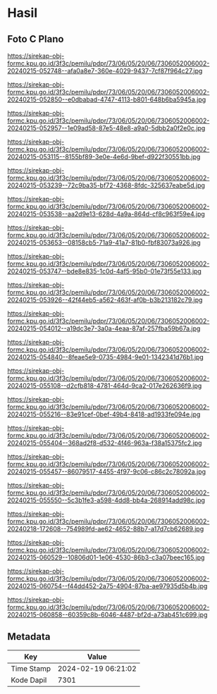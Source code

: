 # Hasil

## Foto C Plano

https://sirekap-obj-formc.kpu.go.id/3f3c/pemilu/pdpr/73/06/05/20/06/7306052006002-20240215-052748--afa0a8e7-360e-4029-9437-7cf87f964c27.jpg

https://sirekap-obj-formc.kpu.go.id/3f3c/pemilu/pdpr/73/06/05/20/06/7306052006002-20240215-052850--e0dbabad-4747-4113-b801-648b6ba5945a.jpg

https://sirekap-obj-formc.kpu.go.id/3f3c/pemilu/pdpr/73/06/05/20/06/7306052006002-20240215-052957--1e09ad58-87e5-48e8-a9a0-5dbb2a0f2e0c.jpg

https://sirekap-obj-formc.kpu.go.id/3f3c/pemilu/pdpr/73/06/05/20/06/7306052006002-20240215-053115--8155bf89-3e0e-4e6d-9bef-d922f30551bb.jpg

https://sirekap-obj-formc.kpu.go.id/3f3c/pemilu/pdpr/73/06/05/20/06/7306052006002-20240215-053239--72c9ba35-bf72-4368-8fdc-325637eabe5d.jpg

https://sirekap-obj-formc.kpu.go.id/3f3c/pemilu/pdpr/73/06/05/20/06/7306052006002-20240215-053538--aa2d9e13-628d-4a9a-864d-cf8c963f59e4.jpg

https://sirekap-obj-formc.kpu.go.id/3f3c/pemilu/pdpr/73/06/05/20/06/7306052006002-20240215-053653--08158cb5-71a9-41a7-81b0-fbf83073a926.jpg

https://sirekap-obj-formc.kpu.go.id/3f3c/pemilu/pdpr/73/06/05/20/06/7306052006002-20240215-053747--bde8e835-1c0d-4af5-95b0-01e73f55e133.jpg

https://sirekap-obj-formc.kpu.go.id/3f3c/pemilu/pdpr/73/06/05/20/06/7306052006002-20240215-053926--42f44eb5-a562-463f-af0b-b3b213182c79.jpg

https://sirekap-obj-formc.kpu.go.id/3f3c/pemilu/pdpr/73/06/05/20/06/7306052006002-20240215-054012--a19dc3e7-3a0a-4eaa-87af-257fba59b67a.jpg

https://sirekap-obj-formc.kpu.go.id/3f3c/pemilu/pdpr/73/06/05/20/06/7306052006002-20240215-054840--8feae5e9-0735-4984-9e01-1342341d76b1.jpg

https://sirekap-obj-formc.kpu.go.id/3f3c/pemilu/pdpr/73/06/05/20/06/7306052006002-20240215-055108--d2cfb818-4781-464d-9ca2-017e262636f9.jpg

https://sirekap-obj-formc.kpu.go.id/3f3c/pemilu/pdpr/73/06/05/20/06/7306052006002-20240215-055216--83e91cef-0bef-49b4-8418-ad1933fe094e.jpg

https://sirekap-obj-formc.kpu.go.id/3f3c/pemilu/pdpr/73/06/05/20/06/7306052006002-20240215-055404--368ad2f8-d532-4f46-963a-f38a15375fc2.jpg

https://sirekap-obj-formc.kpu.go.id/3f3c/pemilu/pdpr/73/06/05/20/06/7306052006002-20240215-055457--86079517-4455-4f97-9c06-c86c2c78092a.jpg

https://sirekap-obj-formc.kpu.go.id/3f3c/pemilu/pdpr/73/06/05/20/06/7306052006002-20240215-055550--5c3b1fe3-a598-4dd8-bb4a-268914add98c.jpg

https://sirekap-obj-formc.kpu.go.id/3f3c/pemilu/pdpr/73/06/05/20/06/7306052006002-20240218-172608--754989fd-ae62-4652-88b7-a17d7cb62689.jpg

https://sirekap-obj-formc.kpu.go.id/3f3c/pemilu/pdpr/73/06/05/20/06/7306052006002-20240215-060529--10806d01-1e06-4530-86b3-c3a07beec165.jpg

https://sirekap-obj-formc.kpu.go.id/3f3c/pemilu/pdpr/73/06/05/20/06/7306052006002-20240215-060754--f44dd452-2a75-4904-87ba-ae97935d5b4b.jpg

https://sirekap-obj-formc.kpu.go.id/3f3c/pemilu/pdpr/73/06/05/20/06/7306052006002-20240215-060858--60359c8b-6046-4487-bf2d-a73ab451c699.jpg


## Metadata

| Key        | Value               |
| ---------- | ------------------- |
| Time Stamp | 2024-02-19 06:21:02 |
| Kode Dapil | 7301                |



